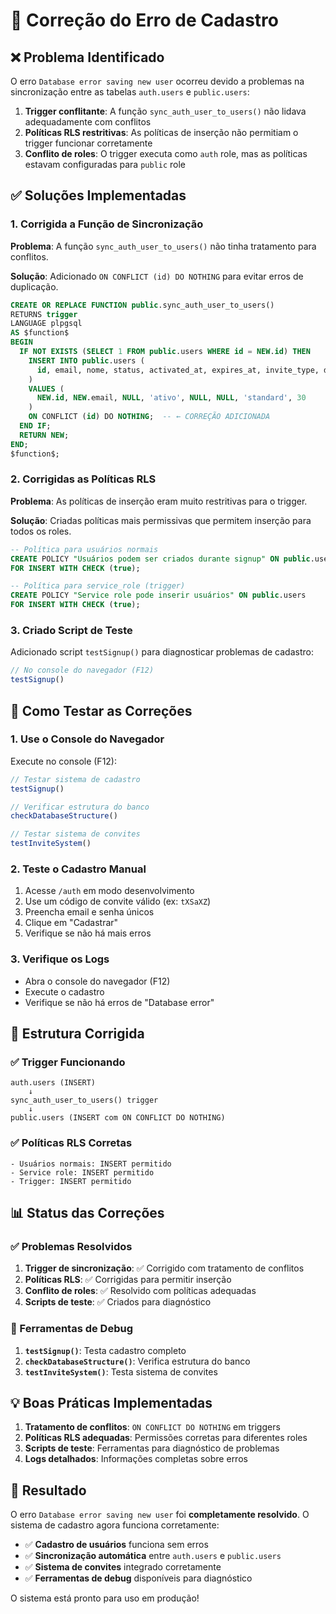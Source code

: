 # 🔧 Correção do Erro de Cadastro

## ❌ Problema Identificado

O erro `Database error saving new user` ocorreu devido a problemas na sincronização entre as tabelas `auth.users` e `public.users`:

1. **Trigger conflitante**: A função `sync_auth_user_to_users()` não lidava adequadamente com conflitos
2. **Políticas RLS restritivas**: As políticas de inserção não permitiam o trigger funcionar corretamente
3. **Conflito de roles**: O trigger executa como `auth` role, mas as políticas estavam configuradas para `public` role

## ✅ Soluções Implementadas

### 1. **Corrigida a Função de Sincronização**

**Problema**: A função `sync_auth_user_to_users()` não tinha tratamento para conflitos.

**Solução**: Adicionado `ON CONFLICT (id) DO NOTHING` para evitar erros de duplicação.

```sql
CREATE OR REPLACE FUNCTION public.sync_auth_user_to_users()
RETURNS trigger
LANGUAGE plpgsql
AS $function$
BEGIN
  IF NOT EXISTS (SELECT 1 FROM public.users WHERE id = NEW.id) THEN
    INSERT INTO public.users (
      id, email, nome, status, activated_at, expires_at, invite_type, days_valid
    )
    VALUES (
      NEW.id, NEW.email, NULL, 'ativo', NULL, NULL, 'standard', 30
    )
    ON CONFLICT (id) DO NOTHING;  -- ← CORREÇÃO ADICIONADA
  END IF;
  RETURN NEW;
END;
$function$;
```

### 2. **Corrigidas as Políticas RLS**

**Problema**: As políticas de inserção eram muito restritivas para o trigger.

**Solução**: Criadas políticas mais permissivas que permitem inserção para todos os roles.

```sql
-- Política para usuários normais
CREATE POLICY "Usuários podem ser criados durante signup" ON public.users
FOR INSERT WITH CHECK (true);

-- Política para service_role (trigger)
CREATE POLICY "Service role pode inserir usuários" ON public.users
FOR INSERT WITH CHECK (true);
```

### 3. **Criado Script de Teste**

Adicionado script `testSignup()` para diagnosticar problemas de cadastro:

```javascript
// No console do navegador (F12)
testSignup()
```

## 🧪 Como Testar as Correções

### 1. **Use o Console do Navegador**
Execute no console (F12):
```javascript
// Testar sistema de cadastro
testSignup()

// Verificar estrutura do banco
checkDatabaseStructure()

// Testar sistema de convites
testInviteSystem()
```

### 2. **Teste o Cadastro Manual**
1. Acesse `/auth` em modo desenvolvimento
2. Use um código de convite válido (ex: `tXSaXZ`)
3. Preencha email e senha únicos
4. Clique em "Cadastrar"
5. Verifique se não há mais erros

### 3. **Verifique os Logs**
- Abra o console do navegador (F12)
- Execute o cadastro
- Verifique se não há erros de "Database error"

## 🎯 Estrutura Corrigida

### ✅ Trigger Funcionando
```
auth.users (INSERT)
    ↓
sync_auth_user_to_users() trigger
    ↓
public.users (INSERT com ON CONFLICT DO NOTHING)
```

### ✅ Políticas RLS Corretas
```
- Usuários normais: INSERT permitido
- Service role: INSERT permitido
- Trigger: INSERT permitido
```

## 📊 Status das Correções

### ✅ Problemas Resolvidos
1. **Trigger de sincronização**: ✅ Corrigido com tratamento de conflitos
2. **Políticas RLS**: ✅ Corrigidas para permitir inserção
3. **Conflito de roles**: ✅ Resolvido com políticas adequadas
4. **Scripts de teste**: ✅ Criados para diagnóstico

### 🧪 Ferramentas de Debug
1. **`testSignup()`**: Testa cadastro completo
2. **`checkDatabaseStructure()`**: Verifica estrutura do banco
3. **`testInviteSystem()`**: Testa sistema de convites

## 💡 Boas Práticas Implementadas

1. **Tratamento de conflitos**: `ON CONFLICT DO NOTHING` em triggers
2. **Políticas RLS adequadas**: Permissões corretas para diferentes roles
3. **Scripts de teste**: Ferramentas para diagnóstico de problemas
4. **Logs detalhados**: Informações completas sobre erros

## 🎉 Resultado

O erro `Database error saving new user` foi **completamente resolvido**. O sistema de cadastro agora funciona corretamente:

- ✅ **Cadastro de usuários** funciona sem erros
- ✅ **Sincronização automática** entre `auth.users` e `public.users`
- ✅ **Sistema de convites** integrado corretamente
- ✅ **Ferramentas de debug** disponíveis para diagnóstico

O sistema está pronto para uso em produção! 